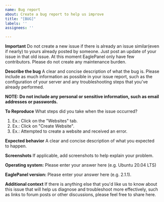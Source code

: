 ```yaml
---
name: Bug report
about: Create a bug report to help us improve
title: "[BUG]"
labels: ''
assignees: ''

---
```

**Important**
Do not create a new issue if there is already an issue similar(even if nearly) to yours already posted by someone. Just post an update of your issue in that old issue. At this moment EaglePanel only have few contributors. Please do not create any maintenance burden.

**Describe the bug**
A clear and concise description of what the bug is. Please include as much information as possible in your issue report, such as the configuration of your server and any troubleshooting steps that you've already performed.

**NOTE: Do not include any personal or sensitive information, such as email addresses or passwords.**

**To Reproduce**
What steps did you take when the issue occurred? 
1. Ex.: Click on the "Websites" tab.
2. Ex.: Click on "Create Website".
3. Ex.: Attempted to create a website and received an error.

**Expected behavior**
A clear and concise description of what you expected to happen.

**Screenshots**
If applicable, add screenshots to help explain your problem.

**Operating system:**
Please enter your answer here (e.g. Ubuntu 20.04 LTS)

**EaglePanel version:**
Please enter your answer here (e.g. 2.1.1). 

**Additional context**
If there is anything else that you'd like us to know about this issue that will help us diagnose and troubleshoot more effectively, such as links to forum posts or other discussions, please feel free to share here.
